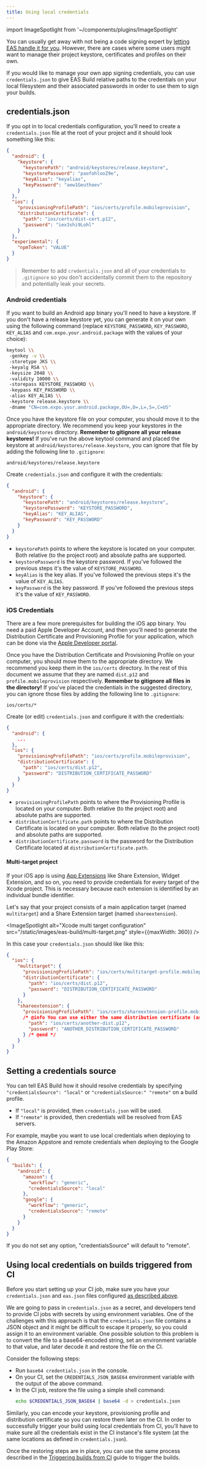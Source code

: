 ```yaml
---
title: Using local credentials
---
```


import ImageSpotlight from '~/components/plugins/ImageSpotlight'

You can usually get away with not being a code signing expert by [letting EAS handle it for you](managed-credentials.md). However, there are cases where some users might want to manage their project keystore, certificates and profiles on their own.

If you would like to manage your own app signing credentials, you can use `credentials.json` to give EAS Build relative paths to the credentials on your local filesystem and their associated passwords in order to use them to sign your builds.

## credentials.json

If you opt in to local credentials configuration, you'll need to create a `credentials.json` file at the root of your project and it should look something like this:

```json
{
  "android": {
    "keystore": {
      "keystorePath": "android/keystores/release.keystore",
      "keystorePassword": "paofohlooZ9e",
      "keyAlias": "keyalias",
      "keyPassword": "aew1Geuthoev"
    }
  },
  "ios": {
    "provisioningProfilePath": "ios/certs/profile.mobileprovision",
    "distributionCertificate": {
      "path": "ios/certs/dist-cert.p12",
      "password": "iex3shi9Lohl"
    }
  },
  "experimental": {
    "npmToken": "VALUE"
  }
}
```

> Remember to add `credentials.json` and all of your credentials to `.gitignore` so you don't accidentally commit them to the repository and potentially leak your secrets.

### Android credentials

If you want to build an Android app binary you'll need to have a keystore. If you don't have a release keystore yet, you can generate it on your own using the following command (replace `KEYSTORE_PASSWORD`, `KEY_PASSWORD`, `KEY_ALIAS` and `com.expo.your.android.package` with the values of your choice):

```sh
keytool \\
 -genkey -v \\
 -storetype JKS \\
 -keyalg RSA \\
 -keysize 2048 \\
 -validity 10000 \\
 -storepass KEYSTORE_PASSWORD \\
 -keypass KEY_PASSWORD \\
 -alias KEY_ALIAS \\
 -keystore release.keystore \\
 -dname "CN=com.expo.your.android.package,OU=,O=,L=,S=,C=US"
```

Once you have the keystore file on your computer, you should move it to the appropriate directory. We recommend you keep your keystores in the `android/keystores` directory. **Remember to gitignore all your release keystores!** If you've run the above keytool command and placed the keystore at `android/keystores/release.keystore`, you can ignore that file by adding the following line to `.gitignore`:

```
android/keystores/release.keystore
```

Create `credentials.json` and configure it with the credentials:

```json
{
  "android": {
    "keystore": {
      "keystorePath": "android/keystores/release.keystore",
      "keystorePassword": "KEYSTORE_PASSWORD",
      "keyAlias": "KEY_ALIAS",
      "keyPassword": "KEY_PASSWORD"
    }
  }
}
```

- `keystorePath` points to where the keystore is located on your computer. Both relative (to the project root) and absolute paths are supported.
- `keystorePassword` is the keystore password. If you've followed the previous steps it's the value of `KEYSTORE_PASSWORD`.
- `keyAlias` is the key alias. If you've followed the previous steps it's the value of `KEY_ALIAS`.
- `keyPassword` is the key password. If you've followed the previous steps it's the value of `KEY_PASSWORD`.

### iOS Credentials

There are a few more prerequisites for building the iOS app binary. You need a paid Apple Developer Account, and then you'll need to generate the Distribution Certificate and Provisioning Profile for your application, which can be done via the [Apple Developer portal](https://developer.apple.com/account/resources/certificates/list).

Once you have the Distribution Certificate and Provisioning Profile on your computer, you should move them to the appropriate directory. We recommend you keep them in the `ios/certs` directory. In the rest of this document we assume that they are named `dist.p12` and `profile.mobileprovision` respectively. **Remember to gitignore all files in the directory!** If you've placed the credentials in the suggested directory, you can ignore those files by adding the following line to `.gitignore`:

```
ios/certs/*
```

Create (or edit) `credentials.json` and configure it with the credentials:

```json
{
  "android": {
    ...
  },
  "ios": {
    "provisioningProfilePath": "ios/certs/profile.mobileprovision",
    "distributionCertificate": {
      "path": "ios/certs/dist.p12",
      "password": "DISTRIBUTION_CERTIFICATE_PASSWORD"
    }
  }
}
```

- `provisioningProfilePath` points to where the Provisioning Profile is located on your computer. Both relative (to the project root) and absolute paths are supported.
- `distributionCertificate.path` points to where the Distribution Certificate is located on your computer. Both relative (to the project root) and absolute paths are supported.
- `distributionCertificate.password` is the password for the Distribution Certificate located at `distributionCertificate.path`.

#### Multi-target project

If your iOS app is using [App Extensions](https://developer.apple.com/app-extensions/) like Share Extension, Widget Extension, and so on, you need to provide credentials for every target of the Xcode project. This is necessary because each extension is identified by an individual bundle identifier.

Let's say that your project consists of a main application target (named `multitarget`) and a Share Extension target (named `shareextension`).

<ImageSpotlight alt="Xcode multi target configuration" src="/static/images/eas-build/multi-target.png" style={{maxWidth: 360}} />

In this case your `credentials.json` should like like this:

```json
{
  "ios": {
    "multitarget": {
      "provisioningProfilePath": "ios/certs/multitarget-profile.mobileprovision",
      "distributionCertificate": {
        "path": "ios/certs/dist.p12",
        "password": "DISTRIBUTION_CERTIFICATE_PASSWORD"
      }
    },
    "shareextension": {
      "provisioningProfilePath": "ios/certs/shareextension-profile.mobileprovision",
      /* @info You can use either the same distribution certificate (as for the first target) or a new one */ "distributionCertificate": {
        "path": "ios/certs/another-dist.p12",
        "password": "ANOTHER_DISTRIBUTION_CERTIFICATE_PASSWORD"
      } /* @end */
    }
  }
}
```

## Setting a credentials source

You can tell EAS Build how it should resolve credentials by specifying `"credentialsSource": "local"` or `"credentialsSource:" "remote"` on a build profile.

- If `"local"` is provided, then `credentials.json` will be used.
- If `"remote"` is provided, then credentials will be resolved from EAS servers.

For example, maybe you want to use local credentials when deploying to the Amazon Appstore and remote credentials when deploying to the Google Play Store:

```json
{
  "builds": {
    "android": {
      "amazon": {
        "workflow": "generic",
        "credentialsSource": "local"
      },
      "google": {
        "workflow": "generic",
        "credentialsSource": "remote"
      }
    }
  }
}
```

If you do not set any option, "credentialsSource" will default to "remote".

## Using local credentials on builds triggered from CI

Before you start setting up your CI job, make sure you have your `credentials.json` and `eas.json` files configured [as described above](#credentialsjson).

We are going to pass in `credentials.json` as a secret, and developers tend to provide CI jobs with secrets by using environment variables. One of the challenges with this approach is that the `credentials.json` file contains a JSON object and it might be difficult to escape it properly, so you could assign it to an environment variable. One possible solution to this problem is to convert the file to a base64-encoded string, set an environment variable to that value, and later decode it and restore the file on the CI.

Consider the following steps:

- Run `base64 credentials.json` in the console.
- On your CI, set the `CREDENTIALS_JSON_BASE64` environment variable with the output of the above command.
- In the CI job, restore the file using a simple shell command:
  ```sh
  echo $CREDENTIALS_JSON_BASE64 | base64 -d > credentials.json
  ```

Similarly, you can encode your keystore, provisioning profile and distribution certificate so you can restore them later on the CI. In order to successfully trigger your build using local credentials from CI, you'll have to make sure all the credentials exist in the CI instance's file system (at the same locations as defined in `credentials.json`).

Once the restoring steps are in place, you can use the same process described in the [Triggering builds from CI](/build/building-on-ci.md) guide to trigger the builds.
